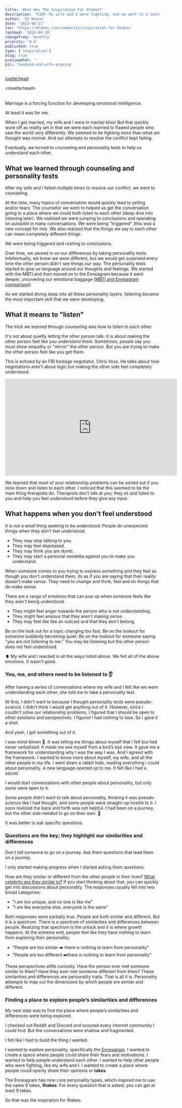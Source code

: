 ```yaml
---
title: 'What Was The Inspiration For 9takes?'
description: 'TLDR: My wife and I were fighting, and we went to a counselor which led to personality tests (Enneagram)'
author: 'DJ Wayne'
date: '2023-06-17'
loc: 'https://9takes.com/community/inspiration-for-9takes'
lastmod: '2024-04-18'
changefreq: 'monthly'
priority: '0.6'
published: true
type: ['inspiration']
blog: true
previewHtml: ''
pic: 'husband-and-wife-arguing'
---
```


<svelte:head>

</svelte:head>

<script>
	import  PopCard  from "$lib/components/atoms/PopCard.svelte";
</script>

<div
    style="display: flex;
    justify-content: center;
    margin: 1rem 0;"
>
 <PopCard
        image={`/blogs/husband-and-wife-arguing.webp`}
        showIcon={false}
        tint={false}
        displayText=""
        altText="My wife and I arguing 💑"
        subtext=""
    />
</div>

<p class="firstLetter">Marriage is a forcing function for developing emotional intelligence.</p>

At least it was for me.

When I got married, my wife and I were in marital bliss! But that quickly wore off as reality set in that we were each married to flawed people who saw the world very differently. We seemed to be fighting more than what we thought was normal. And our attempts to resolve the conflict kept failing.

Eventually, we turned to counseling and personality tests to help us understand each other.

## What we learned through counseling and personality tests

After my wife and I failed multiple times to resolve our conflict, we went to counseling.

At the time, many topics of conversation would quickly lead to yelling and/or tears. The counselor we went to helped us get the conversation going to a place where we could both listen to each other (deep dive into listening later). We realized we were jumping to conclusions and operating on autopilot in many conversations. We were being "triggered" (this was a new concept for me). We also realized that the things we say to each other can mean completely different things.

We were being triggered and rushing to conclusions.

Over time, we zeroed in on our differences by taking personality tests. Intellectually, we knew we were different, but we would get surprised every time the other person didn't see things our way. The personality tests started to give us language around our thoughts and feelings. We started with the MBTI and then moved on to the Enneagram because it went deeper, uncovering our emotional baggage ([MBTI and Enneagram comparison](/enneagram-corner/enneagram-vs-meyers-briggs)).

As we started diving deep into all these personality layers, listening became the most important skill that we were developing.

## What it means to "listen"

The trick we learned through counseling was how to listen to each other.

It's not about quietly letting the other person talk. It is about making the other person feel like you understand them. Sometimes, people say you must show empathy or "mirror" the other person. But you are trying to make the other person feel like you get them.

This is echoed by an FBI hostage negotiator, Chris Voss. He talks about how negotiations aren't about logic but making the other side feel completely understood.

<div class="iframe-container" >
<iframe width="560" height="315" src="https://www.youtube.com/embed/8EguLJgkc54?si=eBarFdPjKOxM8nRW&amp;start=2203" title="Chris Voss talking about the feeling of being heard" frameborder="0" allow="accelerometer; autoplay; clipboard-write; encrypted-media; gyroscope; picture-in-picture; web-share" allowfullscreen></iframe>
</div>

We learned that most of your relationship problems can be sorted out if you slow down and listen to each other. I noticed that this seemed to be the main thing therapists do. Therapists don’t talk at you; they sit and listen to you and help you feel understood before they give any input.

## What happens when you don't feel understood

It is not a small thing seeking to be understood. People do unexpected things when they don’t feel understood.

- They may stop talking to you.
- They may feel depressed.
- They may think you are dumb.
- They may start a personal vendetta against you to make you understand.

<!-- Its as if you are saying that they don't belong. -->

When someone comes to you trying to express something and they feel as though you don't understand them, its as if you are saying that their reality doesn't make sense. They need to change and think, feel and do things that do make sense.

<!-- Obviously this can happen to varying degrees but it is no small thing when someone doesn't feel understood. -->

There are a range of emotions that can pop up when someone feels like they aren't being understood.

- They might feel anger towards the person who is not understanding.
- They might feel anxious that they aren't making sense.
- They may feel like like an outcast and that they don't belong.

Be on the look out for a topic changing too fast. Be on the lookout for someone suddenly becoming quiet. Be on the lookout for someone saying "you are not listening to me." You may be listening but the other person does not feel understood.

⬆️ My wife and I reacted in all the ways listed above. We felt all of the above emotions. It wasn't good.

<!-- So they will go away and talk to someone where their reality does make sense. They may only give you one chance

what you are saying to the other person when you dont show that you understand them is that they are
They may have given you a chance and opened up to you but

Get revenge- like a confirmation bias

Try to force you to understand -->

<!-- The topic gets changed too fast
They say "You are not listening to me"

They say, “You are not listening to me.” The other side may be listening, but they must seek to understand. They may be butting in and interrupting. They may be thinking about counter-examples and comebacks. There are many reasons why someone might feel like they need to be listened to, which creates a gap between the two sides.

When an individual feels that they are not being heard, it can lead to a range of emotions. They might feel anger towards the person who is not listening. Their fear may grow if they feel like the other side isn’t listening when discussing topics that evoke fear. Additionally, if a person feels like they are being ignored, this can foster insecurity where they feel like they are less worthy of being heard. -->

### You, me, and others need to be listened to 👂

After having a series of conversations where my wife and I felt like we were understanding each other, she told me to take a personality test.

At first, I didn’t want to because I thought personality tests were pseudo-science. I didn't think I would get anything out of it. However, since I couldn’t solve our relationship problems, I figured that I should be open to other solutions and perspectives. I figured I had nothing to lose. So I gave it a shot.

And yeah, I got something out of it.

I was mind-blown 🤯. It was telling me things about myself that I felt but had never verbalized. It made me see myself from a bird’s eye view. It gave me a framework for understanding why I was the way I was. And I agreed with the framework. I wanted to know more about myself, my wife, and all the other people in my life. I went down a rabbit hole, reading everything I could about personality. A new language opened up to me. It felt like I had a secret.

<!-- Everyone was learning something
about themselves and was vulnerable and could listen and tried to talk about it with anyone who would listen.
The pushback -->

I would start conversations with other people about personality, but only some were open to it.

Some people didn't want to talk about personality, thinking it was pseudo-science like I had thought, and some people were straight-up hostile to it. I soon realized the back and forth was not helpful. I had been on a journey, but the other side needed to go on their own. 👣

It was better to ask specific questions.

### Questions are the key; they highlight our similarities and differences

Don't tell someone to go on a journey. Ask them questions that lead them on a journey.

I only started making progress when I started asking them questions.

<!-- //here -->

How are they similar or different from the other people in their lives? <a href="/personality-analysis" >What celebrity are they similar to?</a> If you start thinking about that, you can quickly get into discussions about personality. The responses usually fell into two broad categories:

- "I am too unique, and no one is like me"
- "I am like everyone else, everyone is the same"

Both responses were partially true. People are both similar and different. But it is a spectrum. There is a spectrum of similarities and differences between people. Realizing that spectrum is the unlock and it is where growth happens. At the extreme end, people feel like they have nothing to learn from exploring their personality.

- "People are too similar ➡️ there is nothing to learn from personality"
- "People are too different ➡️there is nothing to learn from personality"

These perspectives stifle curiosity. Have the person ever met someone similar to them? Have they ever met someone different from them? These similarities and differences are personality traits. That is all it is. Personality attempts to map out the dimensions by which people are similar and different.

### Finding a place to explore people’s similarities and differences

My next step was to find the place where people’s similarities and differences were being explored.

I checked out Reddit and Discord and scoured every internet community I could find. But the conversations were shallow and fragmented.

I felt like I had to build the thing I wanted.

I wanted to explore personality, specifically the <a href="/enneagram-corner/enneagram-tldr">Enneagram</a>. I wanted to create a space where people could share their fears and motivations. I wanted to help people understand each other. I wanted to help other people who were fighting, like my wife and I. I wanted to create a place where people could openly share their opinions or **takes**.

The Enneagram has nine core personality types, which inspired me to use the name 9 takes, **9takes**. For every question that is asked, you can get at least 9 takes.

So that was the inspiration for 9takes.

<style lang="scss">
</style>
